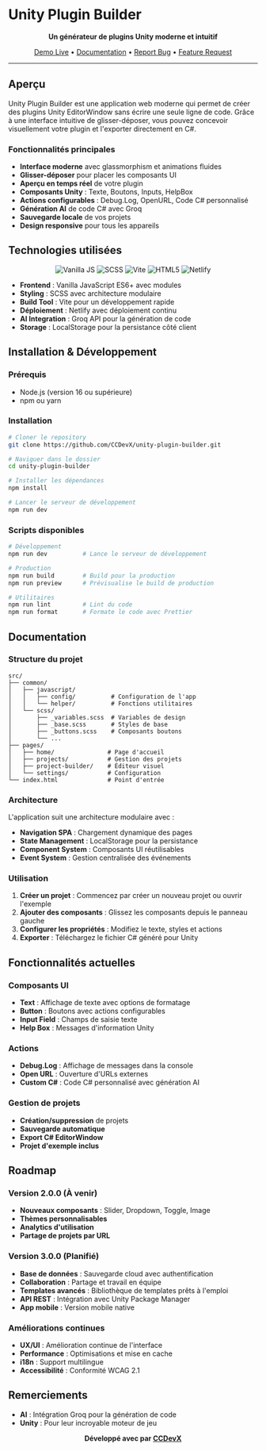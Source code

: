 #  Unity Plugin Builder

<div align="center">
  
**Un générateur de plugins Unity moderne et intuitif**

[ Demo Live](https://unity-plugin-builder-ccdevx.netlify.app/) • [ Documentation](#documentation) • [ Report Bug](https://github.com/CCDevX/unity-plugin-builder/issues) • [ Feature Request](https://github.com/CCDevX/unity-plugin-builder/issues)

</div>

---

## Aperçu

Unity Plugin Builder est une application web moderne qui permet de créer des plugins Unity EditorWindow sans écrire une seule ligne de code. Grâce à une interface intuitive de glisser-déposer, vous pouvez concevoir visuellement votre plugin et l'exporter directement en C#.

### Fonctionnalités principales

- **Interface moderne** avec glassmorphism et animations fluides
- **Glisser-déposer** pour placer les composants UI
- **Aperçu en temps réel** de votre plugin
- **Composants Unity** : Texte, Boutons, Inputs, HelpBox
- **Actions configurables** : Debug.Log, OpenURL, Code C# personnalisé
- **Génération AI** de code C# avec Groq
- **Sauvegarde locale** de vos projets
- **Design responsive** pour tous les appareils

## Technologies utilisées

<div align="center">

![Vanilla JS](https://img.shields.io/badge/JavaScript-Vanilla-F7DF1E?style=flat-square&logo=javascript&logoColor=black)
![SCSS](https://img.shields.io/badge/SCSS-Modern-CF649A?style=flat-square&logo=sass&logoColor=white)
![Vite](https://img.shields.io/badge/Vite-Build%20Tool-646CFF?style=flat-square&logo=vite&logoColor=white)
![HTML5](https://img.shields.io/badge/HTML5-Semantic-E34F26?style=flat-square&logo=html5&logoColor=white)
![Netlify](https://img.shields.io/badge/Netlify-Deployment-00C7B7?style=flat-square&logo=netlify&logoColor=white)

</div>

- **Frontend** : Vanilla JavaScript ES6+ avec modules
- **Styling** : SCSS avec architecture modulaire
- **Build Tool** : Vite pour un développement rapide
- **Déploiement** : Netlify avec déploiement continu
- **AI Integration** : Groq API pour la génération de code
- **Storage** : LocalStorage pour la persistance côté client

## Installation & Développement

### Prérequis

- Node.js (version 16 ou supérieure)
- npm ou yarn

### Installation

```bash
# Cloner le repository
git clone https://github.com/CCDevX/unity-plugin-builder.git

# Naviguer dans le dossier
cd unity-plugin-builder

# Installer les dépendances
npm install

# Lancer le serveur de développement
npm run dev
```

### Scripts disponibles

```bash
# Développement
npm run dev          # Lance le serveur de développement

# Production
npm run build        # Build pour la production
npm run preview      # Prévisualise le build de production

# Utilitaires
npm run lint         # Lint du code
npm run format       # Formate le code avec Prettier
```

## Documentation

### Structure du projet

```
src/
├── common/
│   ├── javascript/
│   │   ├── config/          # Configuration de l'app
│   │   └── helper/          # Fonctions utilitaires
│   └── scss/
│       ├── _variables.scss  # Variables de design
│       ├── _base.scss       # Styles de base
│       ├── _buttons.scss    # Composants boutons
│       └── ...
├── pages/
│   ├── home/               # Page d'accueil
│   ├── projects/           # Gestion des projets
│   ├── project-builder/    # Éditeur visuel
│   └── settings/           # Configuration
└── index.html              # Point d'entrée
```

### Architecture

L'application suit une architecture modulaire avec :

- **Navigation SPA** : Chargement dynamique des pages
- **State Management** : LocalStorage pour la persistance
- **Component System** : Composants UI réutilisables
- **Event System** : Gestion centralisée des événements

### Utilisation

1. **Créer un projet** : Commencez par créer un nouveau projet ou ouvrir l'exemple
2. **Ajouter des composants** : Glissez les composants depuis le panneau gauche
3. **Configurer les propriétés** : Modifiez le texte, styles et actions
4. **Exporter** : Téléchargez le fichier C# généré pour Unity

## Fonctionnalités actuelles

### Composants UI
- **Text** : Affichage de texte avec options de formatage
- **Button** : Boutons avec actions configurables
- **Input Field** : Champs de saisie texte
- **Help Box** : Messages d'information Unity

### Actions
- **Debug.Log** : Affichage de messages dans la console
- **Open URL** : Ouverture d'URLs externes
- **Custom C#** : Code C# personnalisé avec génération AI

### Gestion de projets
- **Création/suppression** de projets
- **Sauvegarde automatique**
- **Export C# EditorWindow**
- **Projet d'exemple inclus**

## Roadmap

### Version 2.0.0 (À venir)
- **Nouveaux composants** : Slider, Dropdown, Toggle, Image
- **Thèmes personnalisables**
- **Analytics d'utilisation**
- **Partage de projets par URL**

### Version 3.0.0 (Planifié)
- **Base de données** : Sauvegarde cloud avec authentification
- **Collaboration** : Partage et travail en équipe
- **Templates avancés** : Bibliothèque de templates prêts à l'emploi
- **API REST** : Intégration avec Unity Package Manager
- **App mobile** : Version mobile native

### Améliorations continues
- **UX/UI** : Amélioration continue de l'interface
- **Performance** : Optimisations et mise en cache
- **i18n** : Support multilingue
- **Accessibilité** : Conformité WCAG 2.1

## Remerciements

- **AI** : Intégration Groq pour la génération de code
- **Unity** : Pour leur incroyable moteur de jeu
  
<div align="center">

**Développé avec par [CCDevX](https://github.com/CCDevX)**

</div>
